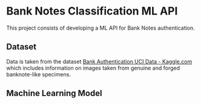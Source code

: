 # Bank Notes Classification ML API

This project consists of developing a ML API for Bank Notes authentication.

## Dataset

Data is taken from the dataset [Bank Authentication UCI Data - Kaggle.com](https://www.kaggle.com/datasets/ritesaluja/bank-note-authentication-uci-data) which includes information on images taken from genuine and forged banknote-like specimens.

## Machine Learning Model
 
